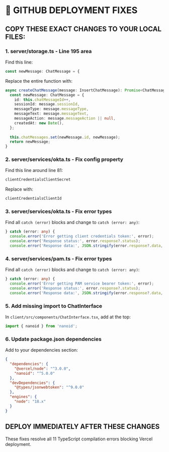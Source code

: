 # 🚀 GITHUB DEPLOYMENT FIXES

## COPY THESE EXACT CHANGES TO YOUR LOCAL FILES:

### 1. **server/storage.ts** - Line 195 area
Find this line:
```typescript
const newMessage: ChatMessage = {
```

Replace the entire function with:
```typescript
async createChatMessage(message: InsertChatMessage): Promise<ChatMessage> {
  const newMessage: ChatMessage = {
    id: this.chatMessageId++,
    sessionId: message.sessionId,
    messageType: message.messageType,
    messageText: message.messageText,
    messageAction: message.messageAction || null,
    createdAt: new Date(),
  };
  
  this.chatMessages.set(newMessage.id, newMessage);
  return newMessage;
}
```

### 2. **server/services/okta.ts** - Fix config property
Find this line around line 81:
```typescript
clientCredentialsClientSecret
```

Replace with:
```typescript
clientCredentialsClientId
```

### 3. **server/services/okta.ts** - Fix error types
Find all `catch (error)` blocks and change to `catch (error: any)`:

```typescript
} catch (error: any) {
  console.error('Error getting client credentials token:', error);
  console.error('Response status:', error.response?.status);
  console.error('Response data:', JSON.stringify(error.response?.data, null, 2));
```

### 4. **server/services/pam.ts** - Fix error types
Find all `catch (error)` blocks and change to `catch (error: any)`:

```typescript
} catch (error: any) {
  console.error('Error getting PAM service bearer token:', error);
  console.error('Response status:', error.response?.status);
  console.error('Response data:', JSON.stringify(error.response?.data, null, 2));
```

### 5. **Add missing import to ChatInterface**
In `client/src/components/ChatInterface.tsx`, add at the top:
```typescript
import { nanoid } from 'nanoid';
```

### 6. **Update package.json dependencies**
Add to your dependencies section:
```json
{
  "dependencies": {
    "@vercel/node": "^3.0.0",
    "nanoid": "^5.0.0"
  },
  "devDependencies": {
    "@types/jsonwebtoken": "^9.0.0"
  },
  "engines": {
    "node": "18.x"
  }
}
```

## DEPLOY IMMEDIATELY AFTER THESE CHANGES
These fixes resolve all 11 TypeScript compilation errors blocking Vercel deployment.